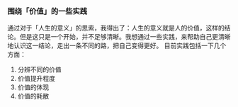 ### 围绕「价值」的一些实践
通过对于「人生的意义」的思索，我得出了：人生的意义就是人的价值，这样的结论。但是这只是一个开始，并不足够清晰。我想通过一些实践，来帮助自己更清晰地认识这一结论，走出一条不同的路，把自己变得更好。
目前实践包括一下几个方面：
1. 分辨不同的价值
2. 价值提升程度
3. 价值的体现
4. 价值的耗散
